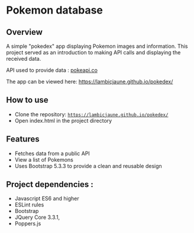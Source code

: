 # Pokemon database

## Overview

A simple "pokedex" app displaying Pokemon images and information. This project served as an introduction to making API calls and displaying the received data.  

API used to provide data 
: [pokeapi.co](https://pokeapi.co/)  

The app can be viewed here: https://lambicjaune.github.io/pokedex/

## How to use

- Clone the repository: <code>https://lambicjaune.github.io/pokedex/</code>
- Open index.html in the project directory 

## Features

- Fetches data from a public API
- View a list of Pokemons
- Uses Bootstrap 5.3.3 to provide a clean and reusable design

## Project dependencies :

- Javascript ES6 and higher
- ESLint rules
- Bootstrap
- JQuery Core 3.3.1,
- Poppers.js


